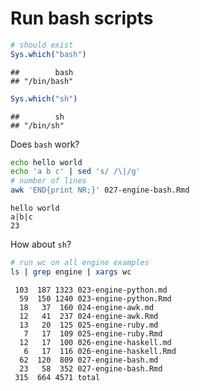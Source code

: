 # Run bash scripts


```r
# should exist
Sys.which("bash")
```

```
##        bash 
## "/bin/bash"
```

```r
Sys.which("sh")
```

```
##        sh 
## "/bin/sh"
```


Does `bash` work?


```bash
echo hello world
echo 'a b c' | sed 's/ /\|/g'
# number of lines
awk 'END{print NR;}' 027-engine-bash.Rmd
```

```
hello world
a|b|c
23
```


How about `sh`?


```sh
# run wc on all engine examples
ls | grep engine | xargs wc
```

```
 103  187 1323 023-engine-python.md
  59  150 1240 023-engine-python.Rmd
  18   37  160 024-engine-awk.md
  12   41  237 024-engine-awk.Rmd
  13   20  125 025-engine-ruby.md
   7   17  109 025-engine-ruby.Rmd
  12   17  100 026-engine-haskell.md
   6   17  116 026-engine-haskell.Rmd
  62  120  809 027-engine-bash.md
  23   58  352 027-engine-bash.Rmd
 315  664 4571 total
```

